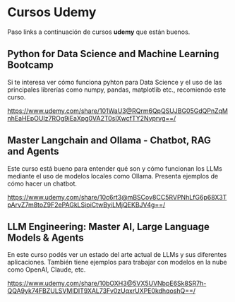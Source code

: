# Cursos Udemy

Paso links a continuación de cursos **udemy** que están buenos.

## Python for Data Science and Machine Learning Bootcamp
Si te interesa ver cómo funciona pyhton para Data Science y el uso de las principales librerías como numpy, pandas, matplotlib etc., recomiendo este curso.

https://www.udemy.com/share/101WaU3@RQrm6QpQSUJBG05GdQPnZqMnhEaHEpOUIz7ROg9iEaXpg0VA2T0sIXwcfTY2Nyprvg==/

 ## Master Langchain and Ollama - Chatbot, RAG and Agents
Este curso está bueno para entender qué son y cómo funcionan los LLMs mediante el uso de modelos locales como Ollama. Presenta ejemplos de cómo hacer un chatbot.

https://www.udemy.com/share/10c6rt3@mBSCov8CC5RVPNhLfG6p68X3TpArvZ7m8toZ9F2ePAGkLSipiCtwByiLMjQEKBJV4g==/

 ## LLM Engineering: Master AI, Large Language Models & Agents
En este curso podés ver un estado del arte actual de LLMs y sus diferentes aplicaciones. También tiene ejemplos para trabajar con modelos en la nube como OpenAI, Claude, etc.

https://www.udemy.com/share/10bOXH3@5VX5UVNbpE6Sk8SR7h-QQA9yk74FBZULSVMlDIT9XAL73Fv0zUqxrUXPE0kdhqoshQ==/
